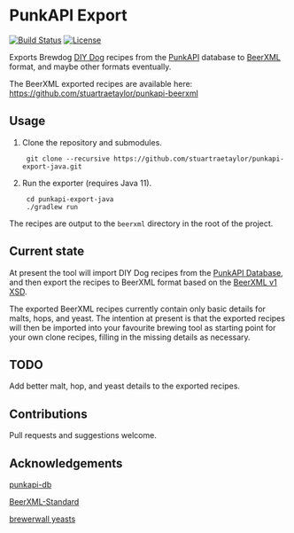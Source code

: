 # PunkAPI Export

[![Build Status](https://travis-ci.com/stuartraetaylor/punkapi-export-java.svg?branch=master)](https://travis-ci.com/stuartraetaylor/punkapi-export-java)
[![License](https://img.shields.io/badge/license-MIT-green.svg)](https://opensource.org/licenses/MIT)

Exports Brewdog [DIY Dog](https://www.brewdog.com/diydog) recipes from the [PunkAPI](http://punkapi.com) database
to [BeerXML](http://www.beerxml.com/) format, and maybe other formats eventually.

The BeerXML exported recipes are available here: https://github.com/stuartraetaylor/punkapi-beerxml

## Usage

1. Clone the repository and submodules.

        git clone --recursive https://github.com/stuartraetaylor/punkapi-export-java.git

2. Run the exporter (requires Java 11).

        cd punkapi-export-java
        ./gradlew run

The recipes are output to the `beerxml` directory in the root of the project.

## Current state

At present the tool will import DIY Dog recipes from the [PunkAPI Database](https://github.com/samjbmason/punkapi-db/),
and then export the recipes to BeerXML format based on the [BeerXML v1 XSD](https://github.com/brewpoo/BeerXML-Standard/).

The exported BeerXML recipes currently contain only basic details for malts, hops, and yeast.
The intention at present is that the exported recipes will then be imported into your favourite brewing tool as starting point for your own clone recipes, filling in the missing details as necessary.

## TODO

Add better malt, hop, and yeast details to the exported recipes.

## Contributions

Pull requests and suggestions welcome.

## Acknowledgements

[punkapi-db](https://github.com/samjbmason/punkapi-db)

[BeerXML-Standard](https://github.com/brewpoo/BeerXML-Standard)

[brewerwall yeasts](https://github.com/brewerwall/yeasts/)
